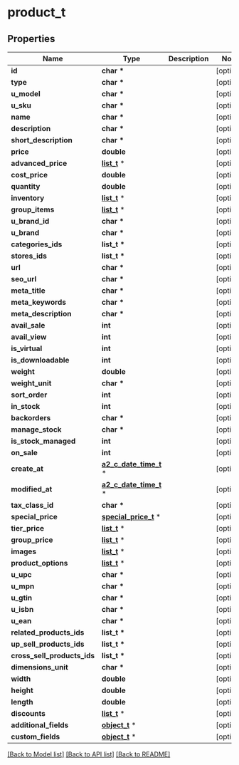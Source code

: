 # product_t

## Properties
Name | Type | Description | Notes
------------ | ------------- | ------------- | -------------
**id** | **char \*** |  | [optional] 
**type** | **char \*** |  | [optional] 
**u_model** | **char \*** |  | [optional] 
**u_sku** | **char \*** |  | [optional] 
**name** | **char \*** |  | [optional] 
**description** | **char \*** |  | [optional] 
**short_description** | **char \*** |  | [optional] 
**price** | **double** |  | [optional] 
**advanced_price** | [**list_t**](product_advanced_price.md) \* |  | [optional] 
**cost_price** | **double** |  | [optional] 
**quantity** | **double** |  | [optional] 
**inventory** | [**list_t**](product_inventory.md) \* |  | [optional] 
**group_items** | [**list_t**](product_group_item.md) \* |  | [optional] 
**u_brand_id** | **char \*** |  | [optional] 
**u_brand** | **char \*** |  | [optional] 
**categories_ids** | **list_t \*** |  | [optional] 
**stores_ids** | **list_t \*** |  | [optional] 
**url** | **char \*** |  | [optional] 
**seo_url** | **char \*** |  | [optional] 
**meta_title** | **char \*** |  | [optional] 
**meta_keywords** | **char \*** |  | [optional] 
**meta_description** | **char \*** |  | [optional] 
**avail_sale** | **int** |  | [optional] 
**avail_view** | **int** |  | [optional] 
**is_virtual** | **int** |  | [optional] 
**is_downloadable** | **int** |  | [optional] 
**weight** | **double** |  | [optional] 
**weight_unit** | **char \*** |  | [optional] 
**sort_order** | **int** |  | [optional] 
**in_stock** | **int** |  | [optional] 
**backorders** | **char \*** |  | [optional] 
**manage_stock** | **char \*** |  | [optional] 
**is_stock_managed** | **int** |  | [optional] 
**on_sale** | **int** |  | [optional] 
**create_at** | [**a2_c_date_time_t**](a2_c_date_time.md) \* |  | [optional] 
**modified_at** | [**a2_c_date_time_t**](a2_c_date_time.md) \* |  | [optional] 
**tax_class_id** | **char \*** |  | [optional] 
**special_price** | [**special_price_t**](special_price.md) \* |  | [optional] 
**tier_price** | [**list_t**](product_tier_price.md) \* |  | [optional] 
**group_price** | [**list_t**](product_group_price.md) \* |  | [optional] 
**images** | [**list_t**](image.md) \* |  | [optional] 
**product_options** | [**list_t**](product_option.md) \* |  | [optional] 
**u_upc** | **char \*** |  | [optional] 
**u_mpn** | **char \*** |  | [optional] 
**u_gtin** | **char \*** |  | [optional] 
**u_isbn** | **char \*** |  | [optional] 
**u_ean** | **char \*** |  | [optional] 
**related_products_ids** | **list_t \*** |  | [optional] 
**up_sell_products_ids** | **list_t \*** |  | [optional] 
**cross_sell_products_ids** | **list_t \*** |  | [optional] 
**dimensions_unit** | **char \*** |  | [optional] 
**width** | **double** |  | [optional] 
**height** | **double** |  | [optional] 
**length** | **double** |  | [optional] 
**discounts** | [**list_t**](discount.md) \* |  | [optional] 
**additional_fields** | [**object_t**](.md) \* |  | [optional] 
**custom_fields** | [**object_t**](.md) \* |  | [optional] 

[[Back to Model list]](../README.md#documentation-for-models) [[Back to API list]](../README.md#documentation-for-api-endpoints) [[Back to README]](../README.md)


